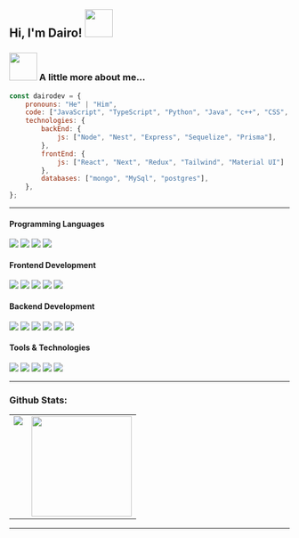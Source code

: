 <h2> Hi, I'm Dairo! <img src="https://media.giphy.com/media/mGcNjsfWAjY5AEZNw6/giphy.gif" width="50"></h2>

### <img src="https://media.giphy.com/media/VgCDAzcKvsR6OM0uWg/giphy.gif" width="50"> A little more about me...  

```javascript
const dairodev = {
    pronouns: "He" | "Him",
    code: ["JavaScript", "TypeScript", "Python", "Java", "c++", "CSS", "HTML"],
    technologies: {
        backEnd: {
            js: ["Node", "Nest", "Express", "Sequelize", "Prisma"],
        },
        frontEnd: {
            js: ["React", "Next", "Redux", "Tailwind", "Material UI"]
        },
        databases: ["mongo", "MySql", "postgres"],
    },
};
```

---
<h4>Programming Languages</h4>
<p>
  <img src="https://img.shields.io/badge/JavaScript-F7DF1E?style=for-the-badge&logo=javascript&logoColor=black">
  <img src="https://img.shields.io/badge/Python-F7DF1E?style=for-the-badge&logo=python&logoColor=black">
  <img src="https://img.shields.io/badge/Java-F7DF1E?style=for-the-badge&logo=java&logoColor=black">
  <img src="https://img.shields.io/badge/C++-F7DF1E?style=for-the-badge&logo=c++&logoColor=black">
</p>

<h4>Frontend Development</h4>
<p>
  <img src="https://img.shields.io/badge/HTML5-E34F26?style=for-the-badge&logo=html5&logoColor=white">
  <img src="https://img.shields.io/badge/CSS3-1572B6?style=for-the-badge&logo=css3&logoColor=white">
  <img src="https://img.shields.io/badge/React-20232A?style=for-the-badge&logo=react&logoColor=61DAFB">
  <img src="https://img.shields.io/badge/redux-%23593d88.svg?style=for-the-badge&logo=redux&logoColor=white">
  <img src="https://img.shields.io/badge/Material UI-%258796.svg?style=for-the-badge&logo=material-ui&logoColor=white">
</p>

<h4>Backend Development</h4>
<p>
  <img src="https://img.shields.io/badge/Node.js-339933?style=for-the-badge&logo=nodedotjs&logoColor=white">
  <img src="https://img.shields.io/badge/Express.js-000000?style=for-the-badge&logo=express&logoColor=white">
  <img src="https://img.shields.io/badge/MongoDB-white?style=for-the-badge&logo=mongodb&logoColor=4EA94B">
   <img src="https://img.shields.io/badge/Mongoose-00C58E?style=for-the-badge">
  <img src="https://img.shields.io/badge/postgres-%23316192.svg?style=for-the-badge&logo=postgresql&logoColor=white">
  <img src="https://img.shields.io/badge/Sequelize-52B0E7?style=for-the-badge&logo=Sequelize&logoColor=white">
</p>

<h4>Tools & Technologies</h4>
<p>
  <img src="https://img.shields.io/badge/Git-F05032?style=for-the-badge&logo=git&logoColor=white">
  <img src="https://img.shields.io/badge/GitHub-100000?style=for-the-badge&logo=github&logoColor=white">
  <img src="https://img.shields.io/badge/Postman-FF6C37?style=for-the-badge&logo=Postman&logoColor=white">
  <img src="https://img.shields.io/badge/Heroku-430098?style=for-the-badge&logo=heroku&logoColor=white">
  <img src="https://img.shields.io/badge/vercel-f4f4f4?style=for-the-badge&logo=vercel&logoColor=white">
</p>

<!--
**Dairo01001/Dairo01001** is a ✨ _special_ ✨ repository because its `README.md` (this file) appears on your GitHub profile.

Here are some ideas to get you started:

- 🔭 I’m currently working on ...
- 🌱 I’m currently learning ...
- 👯 I’m looking to collaborate on ...
- 🤔 I’m looking for help with ...
- 💬 Ask me about ...
- 📫 How to reach me: ...
- 😄 Pronouns: ...
- ⚡ Fun fact: ...
-->

---

### Github Stats:

<table>
  <tr>
    <td valign="top"><img src="https://github-readme-stats.vercel.app/api/top-langs/?username=Dairo01001&layout=compact&theme=radical&card_width=450em)](https://github.com/babaquero07/Dairo01001/github-readme-stats"/></td>
    <td valign="top"><img height="180em" src="https://github-readme-stats.vercel.app/api?username=Dairo01001&show_icons=true&hide_border=true&&count_private=true&include_all_commits=true&theme=radical&hide_stars=false" /></td>
  </tr>
</table>

---
